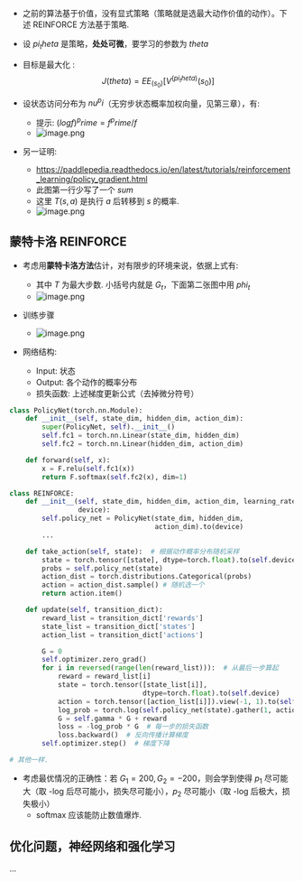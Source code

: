 - 之前的算法基于价值，没有显式策略（策略就是选最大动作价值的动作）。下述 REINFORCE 方法基于策略.
- 设 $pi_theta$ 是策略，**处处可微**，要学习的参数为 $theta$
- 目标是最大化 : $$J(theta) = EE_(s_0) [V^(pi_theta) (s_0) ]$$
- 设状态访问分布为 $nu^pi$（无穷步状态概率加权向量，见第三章），有:
    - 提示: $(log f)^prime = f^prime / f$
    - ![image.png](https://how-to-1258460161.cos.ap-shanghai.myqcloud.com/how-to/20241111195702.webp)
    
- 另一证明:
    - https://paddlepedia.readthedocs.io/en/latest/tutorials/reinforcement_learning/policy_gradient.html
    - 此图第一行少写了一个 $sum$
    - 这里  $T(s, a)$ 是执行 $a$ 后转移到 $s$ 的概率.
    - ![image.png](https://how-to-1258460161.cos.ap-shanghai.myqcloud.com/how-to/20241111202702.webp)
## 蒙特卡洛 REINFORCE

- 考虑用**蒙特卡洛方法**估计，对有限步的环境来说，依据上式有:
    - 其中 $T$ 为最大步数. 小括号内就是 $G_t$，下面第二张图中用 $phi_t$
    - ![image.png](https://how-to-1258460161.cos.ap-shanghai.myqcloud.com/how-to/20241111195755.webp)

- 训练步骤
    - ![image.png](https://how-to-1258460161.cos.ap-shanghai.myqcloud.com/how-to/20241111195920.webp)
- 网络结构:
    - Input: 状态
    - Output: 各个动作的概率分布
    - 损失函数: 上述梯度更新公式（去掉微分符号）

```python
class PolicyNet(torch.nn.Module):
    def __init__(self, state_dim, hidden_dim, action_dim):
        super(PolicyNet, self).__init__()
        self.fc1 = torch.nn.Linear(state_dim, hidden_dim)
        self.fc2 = torch.nn.Linear(hidden_dim, action_dim)

    def forward(self, x):
        x = F.relu(self.fc1(x))
        return F.softmax(self.fc2(x), dim=1)

class REINFORCE:
    def __init__(self, state_dim, hidden_dim, action_dim, learning_rate, gamma,
                 device):
        self.policy_net = PolicyNet(state_dim, hidden_dim,
                                    action_dim).to(device)
        ...

    def take_action(self, state):  # 根据动作概率分布随机采样
        state = torch.tensor([state], dtype=torch.float).to(self.device)
        probs = self.policy_net(state)
        action_dist = torch.distributions.Categorical(probs)
        action = action_dist.sample() # 随机选一个
        return action.item()

    def update(self, transition_dict):
        reward_list = transition_dict['rewards']
        state_list = transition_dict['states']
        action_list = transition_dict['actions']

        G = 0
        self.optimizer.zero_grad()
        for i in reversed(range(len(reward_list))):  # 从最后一步算起
            reward = reward_list[i]
            state = torch.tensor([state_list[i]],
                                 dtype=torch.float).to(self.device)
            action = torch.tensor([action_list[i]]).view(-1, 1).to(self.device)
            log_prob = torch.log(self.policy_net(state).gather(1, action))
            G = self.gamma * G + reward
            loss = -log_prob * G  # 每一步的损失函数
            loss.backward()  # 反向传播计算梯度
        self.optimizer.step()  # 梯度下降

# 其他一样.
```

- 考虑最优情况的正确性：若 $G_1 = 200, G_2 = -200$，则会学到使得 $p_1$ 尽可能大（取 -log 后尽可能小，损失尽可能小），$p_2$ 尽可能小（取 -log 后极大，损失极小）
    - softmax 应该能防止数值爆炸.

## 优化问题，神经网络和强化学习

...

